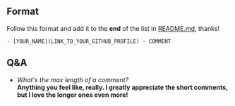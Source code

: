 ## Format
Follow this format and add it to the **end** of the list in [README.md](https://github.com/itsmewulf/testimonials/blob/main/README.md), thanks!
```
- [YOUR_NAME](LINK_TO_YOUR_GITHUB_PROFILE) - COMMENT
```

## Q&A
- *What's the max length of a comment?*  
**Anything you feel like, really. I greatly appreciate the short comments, but I love the longer ones even more!**

